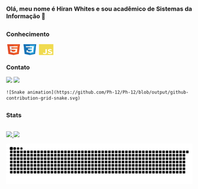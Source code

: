 ### Olá, meu nome é Hiran Whites e sou acadêmico de Sistemas da Informação 👋
##
<div style="display: inline_block">
    <h3>Conhecimento</h3>
    <img align="center" alt="HTML" height="30" width="40" src="https://raw.githubusercontent.com/devicons/devicon/master/icons/html5/html5-original.svg">
    <img align="center" alt="CSS" height="30" width="40" src="https://raw.githubusercontent.com/devicons/devicon/master/icons/css3/css3-original.svg">
    <img align="center" alt="Js" height="30" width="40" src="https://raw.githubusercontent.com/devicons/devicon/master/icons/javascript/javascript-plain.svg">
</div>
 
<div> 
    <h3>Contato</h3>
  <a href="www.linkedin.com/in/hiran-whites" target="_blank"><img src="https://img.shields.io/badge/-LinkedIn-%230077B5?style=for-the-badge&logo=linkedin&logoColor=white" target="_blank"></a> 
  <a href = "hiran.whites@gmail.com"><img src="https://img.shields.io/badge/-Gmail-%23333?style=for-the-badge&logo=gmail&logoColor=white" target="_blank"></a>
    
    ![Snake animation](https://github.com/Ph-12/Ph-12/blob/output/github-contribution-grid-snake.svg)
</div>

##

<h3>Stats</h3>
<div>
  <a href="https://linktr.ee/Hirtes"><br>
  <img height="180em" src="https://github-readme-stats.vercel.app/api?username=Hirtes&show_icons=true&theme=dark&include_all_commits=true&count_private=true"/>
  <img height="180em" src="https://github-readme-stats.vercel.app/api/top-langs/?username=Hirtes&layout=compact&langs_count=7&theme=dark"/>
</div>
    
![Snake animation](https://github.com/Hirtes/Hirtes/blob/output/github-contribution-grid-snake.svg)
